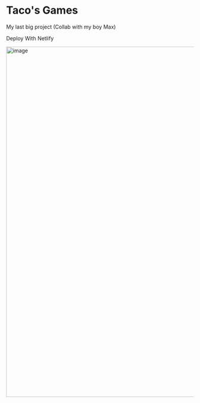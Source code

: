 # Taco's Games

My last big project (Collab with my boy Max)

Deploy With Netlify

<img width="943" alt="image" src="https://github.com/Tacogamerman/Itisnotthatsimple/assets/119009502/717c08da-bfc7-43f6-a9d7-5025dbd44cd8">

